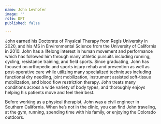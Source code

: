 ```yaml
---
name: John Levhofer
image: ''
role: DPT
published: false

---
```

John earned his Doctorate of Physical Therapy from Regis University in 2020, and his MS in Environmental Science from the University of California in 2010. John has a lifelong interest in human movement and performance which has followed him through many athletic pursuits including running, cycling, resistance training, and field sports. Since graduating, John has focused on orthopedic and sports injury rehab and prevention as well as post-operative care while utilizing many specialized techniques including functional dry needling, joint mobilization, instrument assisted soft-tissue mobilization, and blood flow restriction therapy. John treats many conditions across a wide variety of body types, and thoroughly enjoys helping his patients move and feel their best.

Before working as a physical therapist, John was a civil engineer in Southern California. When he’s not in the clinic, you can find John traveling, at the gym, running, spending time with his family, or enjoying the Colorado outdoors.